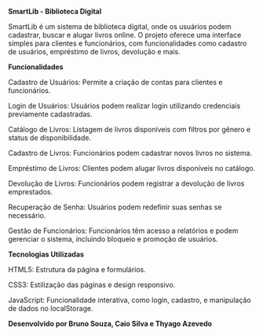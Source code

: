 **SmartLib - Biblioteca Digital**

SmartLib é um sistema de biblioteca digital, onde os usuários podem cadastrar, buscar e alugar livros online. O projeto oferece uma interface simples para clientes e funcionários, com funcionalidades como cadastro de usuários, empréstimo de livros, devolução e mais.

**Funcionalidades**

Cadastro de Usuários: Permite a criação de contas para clientes e funcionários.

Login de Usuários: Usuários podem realizar login utilizando credenciais previamente cadastradas.

Catálogo de Livros: Listagem de livros disponíveis com filtros por gênero e status de disponibilidade.

Cadastro de Livros: Funcionários podem cadastrar novos livros no sistema.

Empréstimo de Livros: Clientes podem alugar livros disponíveis no catálogo.

Devolução de Livros: Funcionários podem registrar a devolução de livros emprestados.

Recuperação de Senha: Usuários podem redefinir suas senhas se necessário.

Gestão de Funcionários: Funcionários têm acesso a relatórios e podem gerenciar o sistema, incluindo bloqueio e promoção de usuários.

**Tecnologias Utilizadas**

HTML5: Estrutura da página e formulários.

CSS3: Estilização das páginas e design responsivo.

JavaScript: Funcionalidade interativa, como login, cadastro, e manipulação de dados no localStorage.

**Desenvolvido por Bruno Souza, Caio Silva e Thyago Azevedo**